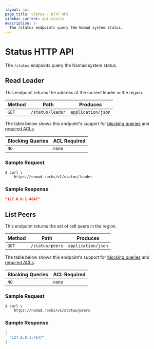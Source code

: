 ```yaml
---
layout: api
page_title: Status - HTTP API
sidebar_current: api-status
description: |-
  The /status endpoints query the Nomad system status.
---
```


# Status HTTP API

The `/status` endpoints query the Nomad system status.

## Read Leader

This endpoint returns the address of the current leader in the region.

| Method | Path                         | Produces                   |
| ------ | ---------------------------- | -------------------------- |
| `GET`  | `/status/leader`             | `application/json`         |

The table below shows this endpoint's support for
[blocking queries](/api/index.html#blocking-queries) and
[required ACLs](/api/index.html#acls).

| Blocking Queries | ACL Required |
| ---------------- | ------------ |
| `NO`             | `none`       |

### Sample Request

```text
$ curl \
    https://nomad.rocks/v1/status/leader
```

### Sample Response

```json
"127.0.0.1:4647"
```

## List Peers

This endpoint returns the set of raft peers in the region.

| Method | Path                         | Produces                   |
| ------ | ---------------------------- | -------------------------- |
| `GET`  | `/status/peers`              | `application/json`         |

The table below shows this endpoint's support for
[blocking queries](/api/index.html#blocking-queries) and
[required ACLs](/api/index.html#acls).

| Blocking Queries | ACL Required |
| ---------------- | ------------ |
| `NO`             | `none`       |

### Sample Request

```text
$ curl \
    https://nomad.rocks/v1/status/peers
```

### Sample Response

```json
[
  "127.0.0.1:4647"
]
```
